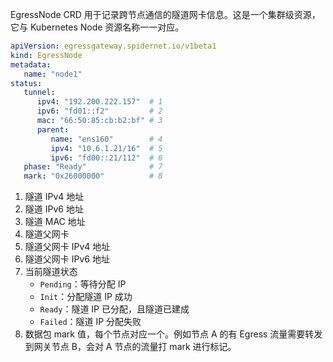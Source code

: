 EgressNode CRD 用于记录跨节点通信的隧道网卡信息。这是一个集群级资源，它与 Kubernetes Node 资源名称一一对应。

```yaml
apiVersion: egressgateway.spidernet.io/v1beta1
kind: EgressNode
metadata:
   name: "node1"
status:
   tunnel:
      ipv4: "192.200.222.157"  # 1
      ipv6: "fd01::f2"         # 2        
      mac: "66:50:85:cb:b2:bf" # 3
      parent:
         name: "ens160"        # 4
         ipv4: "10.6.1.21/16"  # 5
         ipv6: "fd00::21/112"  # 6
   phase: "Ready"              # 7
   mark: "0x26000000"          # 8
```

1. 隧道 IPv4 地址
2. 隧道 IPv6 地址
3. 隧道 MAC 地址
4. 隧道父网卡
5. 隧道父网卡 IPv4 地址
6. 隧道父网卡 IPv6 地址
7. 当前隧道状态
    - `Pending`：等待分配 IP
    - `Init`：分配隧道 IP 成功
    - `Ready`：隧道 IP 已分配，且隧道已建成
    - `Failed`：隧道 IP 分配失败
8. 数据包 mark 值，每个节点对应一个。例如节点 A 的有 Egress 流量需要转发到网关节点 B，会对 A 节点的流量打 mark 进行标记。